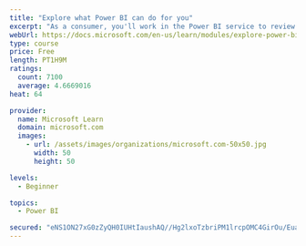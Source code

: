 ```yaml
---
title: "Explore what Power BI can do for you"
excerpt: "As a consumer, you'll work in the Power BI service to review and interact with content that has been shared with you. This module provides the foundational information that you need to work effectively in the Power BI service."
webUrl: https://docs.microsoft.com/en-us/learn/modules/explore-power-bi-service/
type: course
price: Free
length: PT1H9M
ratings:
  count: 7100
  average: 4.6669016
heat: 64

provider:
  name: Microsoft Learn
  domain: microsoft.com
  images:
    - url: /assets/images/organizations/microsoft.com-50x50.jpg
      width: 50
      height: 50

levels:
  - Beginner

topics:
  - Power BI

secured: "eNS1ON27xG0zZyQH0IUHtIaushAQ//Hg2lxoTzbriPM1lrcpOMC4GirOu/EuaoSFqc38ArOZnGkrhiqxWwvB5fLyPZgEgZi1oOq2clfkssiZB+x2x131f6v9WxdG0FKAtkjbKflU3FP88UwI/gHPv3Kz2CN8swSAeeG7pd1SttvKkRfY/8IzCJqVOt/ZoqC0CRFfrKphlCDTLTaXX8aD33hD0FuYRlMjSZRy5ZO/UA47tS/4T1lhztjdsBASoxVjpanr7RH2VwkNCtX1JGXe+LR9+ER7iK1s2fG4M9LKQdbucanbKVxEr8bBMQBBTWJnhb6AdFzoQWlA3dl2XN8lhpDls/96N8ygLOe4PtcYGN9c43Qq3GF4ljMdDQ9KTeT84cg75YkQmf32TM7E2CcPCtoUDxjYqHTd3+CQki/knB4=;dMQ4tka5kdFs4TUx77jeeg=="
---
```


